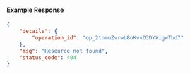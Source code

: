 <!-- Code generated for API Clients. DO NOT EDIT. -->

#### Example Response

```json
{
	"details": {
		"operation_id": "op_2tnmuZvrwU8oKvvO3DYXigwTbd7"
	},
	"msg": "Resource not found",
	"status_code": 404
}
```
